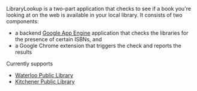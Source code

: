 LibraryLookup is a two-part application that checks to see if a book you're looking at on the web is
available in your local library.
It consists of two components:


* a backend [Google App Engine](https://cloud.google.com/products/app-engine/)
application that checks the libraries for the presence of certain ISBNs, and
* a Google Chrome extension that triggers the check and reports the results

Currently supports 
* [Waterloo Public Library](http://www.wpl.ca/)
* [Kitchener Public Library](http://www.kpl.org/)
